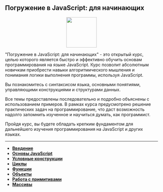 ## Погружение в JavaScript: для начинающих

<div id="header" align="center">
  <img src="https://cdn.stepik.net/media/cache/images/courses/180784/cover_5aKohoM/91e5fef7bfdfb277e6cdb73883919b4e.png" width="100"/>
</div>

"Погружение в JavaScript: для начинающих" - это открытый курс, целью которого является быстро и эффективно обучить основам программирования на языке JavaScript. Курс позволит абсолютным новичкам приобрести навыки алгоритмического мышления и понимания логики выполнения программы, используя JavaScript.

Вы познакомитесь с синтаксисом языка, основными понятиями, управляющими конструкциями и структурами данных.

Все темы предоставлены последовательно и подробно объяснены с использованием примеров. В рамках курса предусмотрено решение практических задач на программирование, что даст возможность надолго запомнить изученное и научиться думать, как программист. 

Пройдя курс, вы будете обладать крепким фундаментом для дальнейшего изучения программирования на JavaScript и других языках.

---

- [**Введение**](https://github.com/vypiemzalyubov/html-css-js/tree/main/JavaScript/Stepik/Diving%20into%20JavaScript%3A%20for%20beginners/1.%20Introduction)
- [**Основы JavaScript**](https://github.com/vypiemzalyubov/html-css-js/tree/main/JavaScript/Stepik/Diving%20into%20JavaScript%3A%20for%20beginners/2.%20JavaScript%20basics)
- [**Условные конструкции**](https://github.com/vypiemzalyubov/html-css-js/tree/main/JavaScript/Stepik/Diving%20into%20JavaScript%3A%20for%20beginners/3.%20Conditional%20constructions)
- [**Циклы**](https://github.com/vypiemzalyubov/html-css-js/tree/main/JavaScript/Stepik/Diving%20into%20JavaScript%3A%20for%20beginners/4.%20Loops)
- [**Функции**](https://github.com/vypiemzalyubov/html-css-js/tree/main/JavaScript/Stepik/Diving%20into%20JavaScript%3A%20for%20beginners/5.%20Functions)
- [**Объекты**](https://github.com/vypiemzalyubov/html-css-js/tree/main/JavaScript/Stepik/Diving%20into%20JavaScript%3A%20for%20beginners/6.%20Objects)
- [**Работа с примитивами**](https://github.com/vypiemzalyubov/html-css-js/tree/main/JavaScript/Stepik/Diving%20into%20JavaScript%3A%20for%20beginners/7.%20Working%20with%20primitives)
- [**Массивы**](https://github.com/vypiemzalyubov/html-css-js/tree/main/JavaScript/Stepik/Diving%20into%20JavaScript%3A%20for%20beginners/8.%20Arrays)
